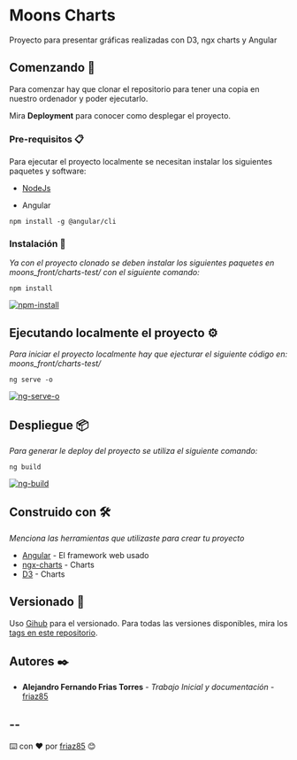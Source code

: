 # Moons Charts

Proyecto para presentar gráficas realizadas con D3, ngx charts y Angular

## Comenzando 🚀

Para comenzar hay que clonar el repositorio para tener una copia en nuestro ordenador y poder ejecutarlo. 

Mira **Deployment** para conocer como desplegar el proyecto.


### Pre-requisitos 📋

Para ejecutar el proyecto localmente se necesitan instalar los siguientes paquetes y software:

* [NodeJs](https://nodejs.org/es/download/)

* Angular
```
npm install -g @angular/cli
```

### Instalación 🔧

_Ya con el proyecto clonado se deben instalar los siguientes paquetes en moons_front/charts-test/ con el siguiente comando:_

```
npm install
```
<a target="_blank" href="https://imgbb.com/"><img src="https://i.ibb.co/XyVMqJ5/npm-install.png" alt="npm-install" border="0"></a>

## Ejecutando localmente el proyecto ⚙️

_Para iniciar el proyecto localmente hay que ejecturar el siguiente código en: moons_front/charts-test/_

```
ng serve -o
```
<a target="_blank" href="https://ibb.co/qFX8xJV"><img src="https://i.ibb.co/qFX8xJV/ng-serve-o.png" alt="ng-serve-o" border="0"></a>


## Despliegue 📦

_Para generar le deploy del proyecto se utiliza el siguiente comando:_

```
ng build
```
<a target="_blank" href="https://ibb.co/pJt6dHz"><img src="https://i.ibb.co/pJt6dHz/ng-build.png" alt="ng-build" border="0"></a>
## Construido con 🛠️

_Menciona las herramientas que utilizaste para crear tu proyecto_

* [Angular](https://angular.io/) - El framework web usado
* [ngx-charts](https://swimlane.gitbook.io/ngx-charts/) - Charts
* [D3](https://d3js.org/) - Charts

## Versionado 📌

Uso [Gihub](https://github.com/) para el versionado. Para todas las versiones disponibles, mira los [tags en este repositorio](https://github.com/friaz85/moons_front).

## Autores ✒️

* **Alejandro Fernando Frias Torres** - *Trabajo Inicial y documentación* - [friaz85](https://github.com/friaz85)



--
-
⌨️ con ❤️ por [friaz85](https://github.com/friaz85) 😊

